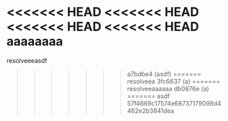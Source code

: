 <<<<<<< HEAD
<<<<<<< HEAD
<<<<<<< HEAD
<<<<<<< HEAD
aaaaaaaa
=======
resolveeeasdf
>>>>>>> a7bdbe4 (asdf)
=======
resolveea
>>>>>>> 3fc6637 (a)
=======
resolveeaaaaaa
>>>>>>> db0876e (a)
=======
asdf
>>>>>>> 57f4669c17574e68737179098d4462e2b3841dea
